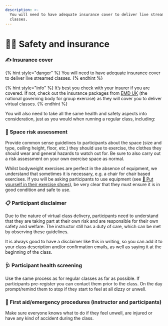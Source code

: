 ```yaml
---
description: >-
  You will need to have adequate insurance cover to deliver live streamed
  classes.
---
```


# 👷‍♀️ Safety and insurance

### ✍️ Insurance cover

{% hint style="danger" %}
You will need to have adequate insurance cover to deliver live streamed classes.
{% endhint %}

{% hint style="info" %}
It’s best you check with your insurer if you are covered. If not, check out the insurance packages from [EMD UK](https://emduk.org/) \(the national governing body for group exercise\) as they will cover you to deliver virtual classes.
{% endhint %}

You will also need to take all the same health and safety aspects into consideration, just as you would when running a regular class, including:

### 🦺 Space risk assessment

Provide common sense guidelines to participants about the space \(size and type, ceiling height, floor, etc.\) they should use to exercise, the clothes they should wear and general hazards to watch out for. Be sure to also carry out a risk assessment on your own exercise space as normal.

Whilst bodyweight exercises are perfect in the absence of equipment, we understand that sometimes it is necessary, e.g. a chair for chair based exercises. If you will be asking participants to use equipment \(see [👟 Put yourself in their exercise shoes](put-yourself-in-their-exercise-shoes.md#equipment)\), be very clear that they must ensure it is in good condition and safe to use.

### 📋 Participant disclaimer 

Due to the nature of virtual class delivery, participants need to understand that they are taking part at their own risk and are responsible for their own safety and welfare. The instructor still has a duty of care, which can be met by observing these guidelines.

It is always good to have a disclaimer like this in writing, so you can add it to your class description and/or confirmation emails, as well as saying it at the beginning of the class.

### 🩺 Participant health screening 

Use the same process as for regular classes as far as possible. If participants pre-register you can contact them prior to the class. On the day prompt/remind them to stop if they start to feel at all dizzy or unwell.

### 🏥 First aid/emergency procedures \(instructor and participants\) 

Make sure everyone knows what to do if they feel unwell, are injured or have any kind of accident during the class.

